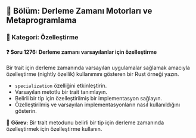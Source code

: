 ## 📘 Bölüm: Derleme Zamanı Motorları ve Metaprogramlama
### 🔹 Kategori: Özelleştirme
#### ❓ Soru 1276: Derleme zamanı varsayılanlar için özelleştirme

Bir trait için derleme zamanında varsayılan uygulamalar sağlamak amacıyla özelleştirme (nightly özellik) kullanımını gösteren bir Rust örneği yazın.

- `specialization` özelliğini etkinleştirin.
- Varsayılan metotlu bir trait tanımlayın.
- Belirli bir tip için özelleştirilmiş bir implementasyon sağlayın.
- Özelleştirilmiş ve varsayılan implementasyonların nasıl kullanıldığını gösterin.

🔧 **Görev:** Bir trait metodunu belirli bir tip için derleme zamanında özelleştirmek için özelleştirme kullanın.
